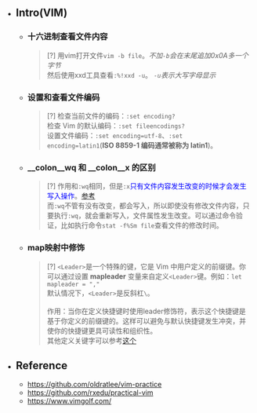 * ## Intro(VIM)

    - ### 十六进制查看文件内容

        > [?] 用vim打开文件`vim -b file`。*不加`-b`会在末尾追加0x0A多一个字节*
        <br>然后使用xxd工具查看`:%!xxd -u`。 *`-u`表示大写字母显示* 

    - ### 设置和查看文件编码

        > [?] 检查当前文件的编码：`:set encoding?`
        <br>检查 Vim 的默认编码：`:set fileencodings?`
        <br>设置文件编码：`:set encoding=utf-8`、`:set encoding=latin1`(**ISO 8859-1 编码通常被称为 latin1**)。

    - ### __colon__wq 和 __colon__x 的区别

        > [?] 作用和`:wq`相同，但是`:x`<span style='color: blue'>只有文件内容发生改变的时候才会发生写入操作</span>。[参考](https://stackoverflow.com/questions/13844098/difference-between-wq-and-x-in-vi)
        <br>而`:wq`不管有没有改变，都会写入，所以即使没有修改文件内容，只要执行`:wq`，就会重新写入，文件属性发生改变。可以通过命令验证，比如执行命令`stat -f%Sm file`查看文件的修改时间。

    - ### map映射中<Leader>修饰

        > [?] `<Leader>`是一个特殊的键，它是 Vim 中用户定义的前缀键。你可以通过设置 **mapleader** 变量来自定义`<Leader>`键。例如：`let mapleader = ","`
        <br>默认情况下，`<Leader>`是反斜杠`\`。
        <br><br>作用：当你在定义快捷键时使用leader修饰符，表示这个快捷键是基于你定义的前缀键的。这样可以避免与默认快捷键发生冲突，并使你的快捷键更具可读性和组织性。
        <br>其他定义关键字可以参考[这个](https://github.com/lymslive/vimllearn/blob/master/z/20170818_2.md)

* ## Reference

    - https://github.com/oldratlee/vim-practice
    - https://github.com/rxedu/practical-vim
    - https://www.vimgolf.com/